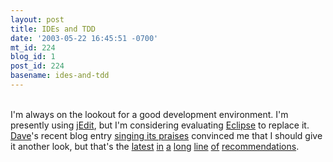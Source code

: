 ```yaml
---
layout: post
title: IDEs and TDD
date: '2003-05-22 16:45:51 -0700'
mt_id: 224
blog_id: 1
post_id: 224
basename: ides-and-tdd
---
```

<br />I'm always on the lookout for a good development environment. I'm presently using <a href="http://www.jedit.org/">jEdit</a>, but I'm considering evaluating <a href="http://www.eclipse.org/">Eclipse</a> to replace it. <a href="http://pragprog.com/pragdave/">Dave</a>'s recent blog entry <a href="http://pragprog.com/pragdave/Random/OldDogNewTricks.rdoc,v">singing its praises</a> convinced me that I should give it another look, but that's the <a href="http://www.ammai.com/downloads/TDDEclipse_viewlet_swf.html">latest</a> <a href="http://freeroller.net/page/ceperez/20030405#why_eclipse_demolishes_other_alternative">in</a> <a href="http://www.freeroller.net/page/ceperez/20021113#idea_3_0_an_endless">a</a> <a href="http://www.beyondcode.org/articles/eclipse.html">long</a> <a href="http://jeremy.zawodny.com/blog/archives/000360.html#000360">line</a> <a href="http://jeremy.zawodny.com/mt/mt-comments.cgi?entry_id=360">of</a> <a href="http://developers.slashdot.org/article.pl?sid=03/03/28/2254257&amp;mode=thread&amp;tid=108">recommendations</a>.<br /><br /><br />

